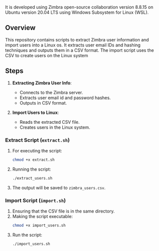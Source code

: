 It is developed using Zimbra open-source collaboration version 8.8.15 on Ubuntu version 20.04 LTS using Windows Subsystem for Linux (WSL).

## Overview
This repository contains scripts to extract Zimbra user information and import users into a Linux os. It extracts user email IDs and hashing techniques and outputs them in a CSV format. The import script uses the CSV to create users on the Linux system

## Steps
1. **Extracting Zimbra User Info**:
   - Connects to the Zimbra server.
   - Extracts user email id and password hashes.
   - Outputs in CSV format.

2. **Import Users to Linux**:
   - Reads the extracted CSV file.
   - Creates users in the Linux system.


### Extract Script (`extract.sh`)

  1. For executing the script:
     ```bash
     chmod +x extract.sh
     ```
  2. Running the script:
     ```bash
     ./extract_users.sh
     ```
  3. The output will be saved to `zimbra_users.csv`.

### Import Script (`import.sh`)

  1. Ensuring that the CSV file is in the same directory.
  2. Making the script executable:
     ```bash
     chmod +x import_users.sh
     ```
  3. Run the script:
     ```bash
     ./import_users.sh
     ```

